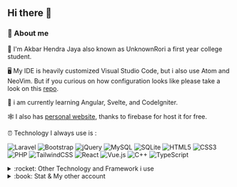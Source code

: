 ## Hi there 👋

### 🚀 About me

🧍  I'm Akbar Hendra Jaya also known as UnknownRori a first year college student.

🖥️ My IDE is heavily customized Visual Studio Code, but i also use Atom and NeoVim. But if you curious on how configuration looks like please take a look on this [repo](https://github.com/UnknownRori/mysetting).

📘 i am currently learning Angular, Svelte, and CodeIgniter.

🕸️ I also has [personal website](https://unknownrori-firebase.web.app), thanks to firebase for host it for free.

⏰ Technology I always use is :

![Laravel](https://img.shields.io/badge/laravel-%23FF2D20.svg?style=for-the-badge&logo=laravel&logoColor=white)
![Bootstrap](https://img.shields.io/badge/bootstrap-%23563D7C.svg?style=for-the-badge&logo=bootstrap&logoColor=white)
![jQuery](https://img.shields.io/badge/jquery-%230769AD.svg?style=for-the-badge&logo=jquery&logoColor=white)
![MySQL](https://img.shields.io/badge/mysql-%2300f.svg?style=for-the-badge&logo=mysql&logoColor=white)
![SQLite](https://img.shields.io/badge/sqlite-%2307405e.svg?style=for-the-badge&logo=sqlite&logoColor=white)
![HTML5](https://img.shields.io/badge/html5-%23E34F26.svg?style=for-the-badge&logo=html5&logoColor=white)
![CSS3](https://img.shields.io/badge/css3-%231572B6.svg?style=for-the-badge&logo=css3&logoColor=white)
![PHP](https://img.shields.io/badge/php-%23777BB4.svg?style=for-the-badge&logo=php&logoColor=white)
![TailwindCSS](https://img.shields.io/badge/tailwindcss-%2338B2AC.svg?style=for-the-badge&logo=tailwind-css&logoColor=white)
![React](https://img.shields.io/badge/react-%2320232a.svg?style=for-the-badge&logo=react&logoColor=%2361DAFB)
![Vue.js](https://img.shields.io/badge/vuejs-%2335495e.svg?style=for-the-badge&logo=vuedotjs&logoColor=%234FC08D)
![C++](https://img.shields.io/badge/c++-%2300599C.svg?style=for-the-badge&logo=c%2B%2B&logoColor=white)
![TypeScript](https://img.shields.io/badge/typescript-%23007ACC.svg?style=for-the-badge&logo=typescript&logoColor=white)

<details>
  <summary> :rocket: Other Technology and Framework i use</summary>

  <table border="0">
    <tr>
      <td>Livewire</td>
      <td>Postgres</td>
      <td>Docker</td>
    </tr>
    <tr>
      <td>MongoDB</td>
      <td>Inertia.js</td>
      <td>Redis</td>
    </tr>
    <tr>
      <td>Python</td>
      <td>C</td>
      <td>C#</td>
    </tr>
    <tr>
      <td>Javascript</td>
      <td>Java</td>
      <td>Flask</td>
    </tr>
  </table>
</details>

<details>
  <summary> :book: Stat & My other account</summary>
  
  <p align="center">
    <img style="margin:auto" height="150" src="https://bad-apple-github-readme.vercel.app/api?show_bg=1&username=UnknownRori&show_icons=true&theme=cobalt&count_private=true" />
    <img style="margin:auto" height="150" src="https://bad-apple-github-readme.vercel.app/api/top-langs/?show_bg=1&username=UnknownRori&layout=compact&theme=cobalt" />
  </p>
  
<div align="center">
  <h2>My other account</h2>
  <a href="https://twitter.com/UnknownRori">
    <img src="https://img.shields.io/badge/Twitter-1DA1F2?style=for-the-badge&logo=twitter&logoColor=white"/>
  </a>
  <a href="https://stackoverflow.com/users/13991588/unknownrori">
    <img src="https://img.shields.io/badge/Stack_Overflow-FE7A16?style=for-the-badge&logo=stack-overflow&logoColor=white"/>
  </a>
  <a href="https://www.figma.com/@UnknownRori">
    <img src="https://img.shields.io/badge/figma-%23F24E1E.svg?style=for-the-badge&logo=figma&logoColor=white"/>
  </a>
  <a href="https://discord.com/users/611902987744313345">
    <img src="https://img.shields.io/badge/-Discord-7289da?style=for-the-badge&logo=discord&logoColor=white" />
  </a>
  <a href="https://unknownrori.itch.io/">
    <img src="https://img.shields.io/badge/Itch-%23FF0B34.svg?style=for-the-badge&logo=Itch.io&logoColor=white" />
  </a>
  <a href="https://steamcommunity.com/id/UnknownRori/">
    <img src="https://img.shields.io/badge/steam-%23000000.svg?style=for-the-badge&logo=steam&logoColor=white" />
  </a>
</div>
</details>
